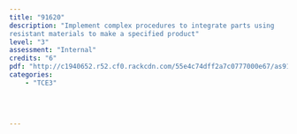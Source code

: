 ```yaml
---
title: "91620"
description: "Implement complex procedures to integrate parts using 
resistant materials to make a specified product"
level: "3"
assessment: "Internal"
credits: "6"
pdf: "http://c1940652.r52.cf0.rackcdn.com/55e4c74dff2a7c0777000e67/as91620.pdf"
categories:
    - "TCE3"
    
    
    
    
---
```

